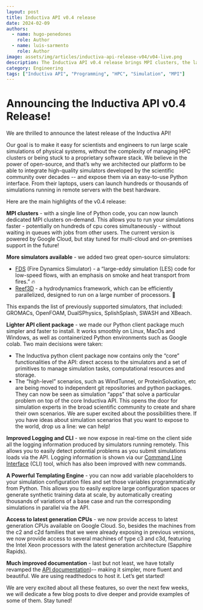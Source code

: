 ```yaml
---
layout: post
title: Inductiva API v0.4 release
date: 2024-02-09
authors: 
  - name: hugo-penedones
    role: Author
  - name: luis-sarmento
    role: Author
image: assets/img/articles/inductiva-api-release-v04/v04-live.png
description: The Inductiva API v0.4 release brings MPI clusters, the latest Google Cloud CPUs, two new simulators, a lighter Python package, a CLI interface, a template engine and totally revamped documentation. Get started in minutes!
category: Engineering
tags: ["Inductiva API", "Programming", "HPC", "Simulation", "MPI"]
---
```



# Announcing the Inductiva API v0.4 Release!

We are thrilled to announce the latest release of the Inductiva API!

Our goal is to make it easy for scientists and engineers to run large scale simulations of physical systems, without the complexity of managing HPC clusters or being stuck to a proprietary software stack. We believe in the power of open-source, and that’s why we architected our platform to be able to integrate high-quality simulators developed by the scientific community over decades -- and expose them via an easy-to-use Python interface. From their laptops, users can launch hundreds or thousands of simulations running in remote servers with the best hardware. 

Here are the main highlights of the v0.4 release:

**MPI clusters** - with a single line of Python code, you can now launch dedicated MPI clusters on-demand. This allows you to run your simulations faster - potentially on hundreds of cpu cores simultaneously - without waiting in queues with jobs from other users. The current version is powered by Google Cloud, but stay tuned for multi-cloud and on-premises support in the future!

**More simulators available** - we added two great open-source simulators:

- [FDS](https://pages.nist.gov/fds-smv/) (Fire Dynamics Simulator) - a “large-eddy simulation (LES) code for low-speed flows, with an emphasis on smoke and heat transport from fires.” 🔥
- [Reef3D](https://reef3d.wordpress.com/) - a hydrodynamics framework, which can be efficiently parallelized, designed to run on a large number of processors. 🌊

This expands the list of previously supported simulators, that included: GROMACs, OpenFOAM, DualSPhysics, SplishSplash, SWASH and XBeach.

**Lighter API client package** - we made our Python client package much simpler and faster to install. It works smoothly on Linux, MacOs and Windows, as well as containerized Python environments such as Google colab. Two main decisions were taken:

- The Inductiva python client package now contains only the “core” functionalities of the API: direct access to the simulators and a set of primitives to manage simulation tasks, computational resources and storage.
- The “high-level” scenarios, such as WindTunnel, or ProteinSolvation, etc are being moved to independent git repositories and python packages. They can now be seen as simulation “apps” that solve a particular problem on top of the core Inductiva API. This opens the door for simulation experts in the broad scientific community to create and share their own scenarios. We are super excited about the possibilities there. If you have ideas about simulation scenarios that you want to expose to the world, drop us a line: we can help!

**Improved Logging and CLI** - we now expose in real-time on the client side all the logging information produced by simulators running remotely. This allows you to easily detect potential problems as you submit simulations loads via the API. Logging information is shown via our [Command Line Interface](https://inductiva-research-labs-inductiva.readthedocs-hosted.com/en/latest/cli/overview.html) (CLI) tool, which has also been improved with new commands.

**A Powerful Templating Engine** - you can now add variable placeholders to your simulation configuration files and set those variables programmatically from Python. This allows you to easily explore large configuration spaces or generate synthetic training data at scale, by automatically creating thousands of variations of a base case and run the corresponding simulations in parallel via the API.

**Access to latest generation CPUs** - we now provide access to latest generation CPUs available on Google Cloud. So, besides the machines from the c2 and c2d families that we were already exposing in previous versions, we now provide access to several machines of type c3 and c3d, featuring the Intel Xeon processors with the latest generation architecture (Sapphire Rapids). 

**Much improved documentation** - last but not least, we have totally revamped the [API documentation](https://inductiva-research-labs-inductiva.readthedocs-hosted.com/en/latest/))-- making it simpler, more fluent and beautiful. We are using readthedocs to host it. Let’s get started!

We are very excited about all these features, so over the next few weeks, we will dedicate a few blog posts to dive deeper and provide examples of some of them. Stay tuned! 
